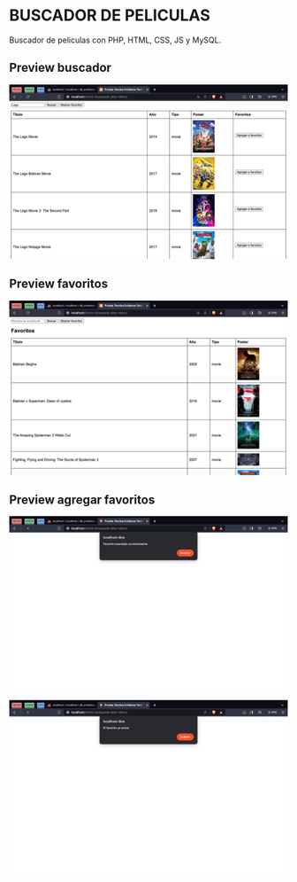 # BUSCADOR DE PELICULAS

Buscador de peliculas con PHP, HTML, CSS, JS y MySQL.

## Preview buscador

![Buscador](./img/buscador.png)

## Preview favoritos

![Favoritos](./img/favoritos.png)

## Preview agregar favoritos

![Agregar favoritos](./img/agregar_favoritos1.png)

![Agregar favoritos](./img/agregar_favoritos2.png)